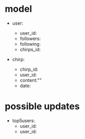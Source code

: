 # model
- user:
	* user_id:
	* followers:
	* following:
	* chirps_id:

- chirp:
	* chirp_id:
	* user_id:
	* content:""
	* date:

# possible updates
- top5users:
	* user_id:
	* user_id:
